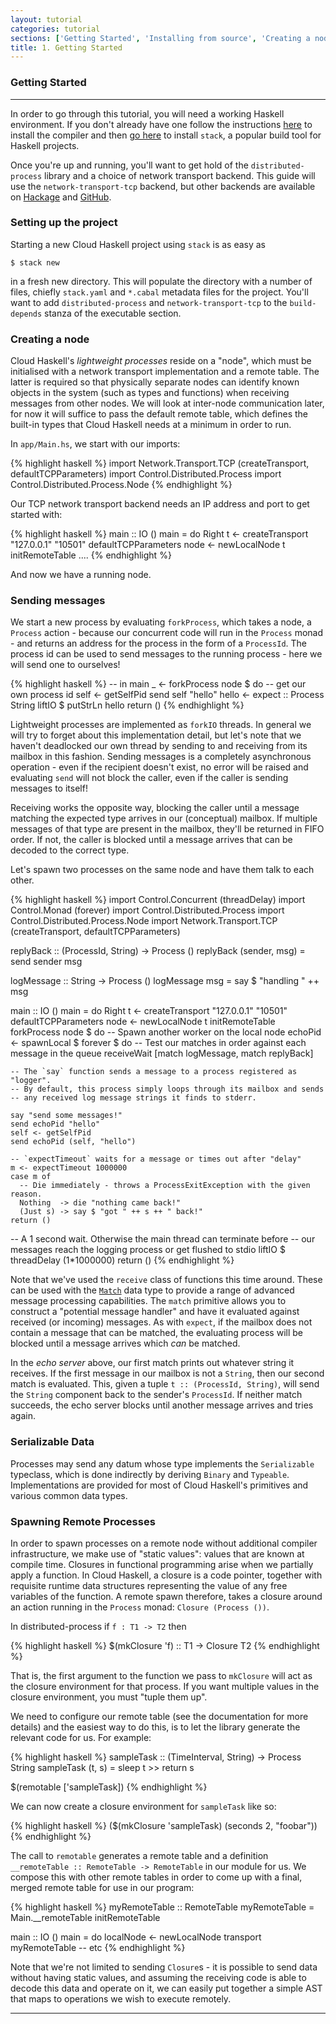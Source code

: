 ```yaml
---
layout: tutorial
categories: tutorial
sections: ['Getting Started', 'Installing from source', 'Creating a node', 'Sending messages', 'Spawning Remote Processes']
title: 1. Getting Started
---
```


### Getting Started

-----

In order to go through this tutorial, you will need a working Haskell
environment. If you don't already have one follow the instructions
[here](https://www.haskell.org/downloads) to install the compiler and
then
[go here](https://github.com/commercialhaskell/stack/wiki/Downloads)
to install `stack`, a popular build tool for Haskell projects.

Once you're up and running, you'll want to get hold of the
`distributed-process` library and a choice of network transport
backend. This guide will use the `network-transport-tcp` backend, but
other backends are available on [Hackage](https://hackage.haskell.org)
and [GitHub](https://github.com).

### Setting up the project

Starting a new Cloud Haskell project using `stack` is as easy as

```
$ stack new
```

in a fresh new directory. This will populate the directory with
a number of files, chiefly `stack.yaml` and `*.cabal` metadata files
for the project. You'll want to add `distributed-process` and
`network-transport-tcp` to the `build-depends` stanza of the
executable section.

### Creating a node

Cloud Haskell's *lightweight processes* reside on a "node", which must
be initialised with a network transport implementation and a remote table.
The latter is required so that physically separate nodes can identify known
objects in the system (such as types and functions) when receiving messages
from other nodes. We will look at inter-node communication later, for now
it will suffice to pass the default remote table, which defines the built-in
types that Cloud Haskell needs at a minimum in order to run.

In `app/Main.hs`, we start with our imports:

{% highlight haskell %}
import Network.Transport.TCP (createTransport, defaultTCPParameters)
import Control.Distributed.Process
import Control.Distributed.Process.Node
{% endhighlight %}

Our TCP network transport backend needs an IP address and port to get started
with:

{% highlight haskell %}
main :: IO ()
main = do
  Right t <- createTransport "127.0.0.1" "10501" defaultTCPParameters
  node <- newLocalNode t initRemoteTable
  ....
{% endhighlight %}

And now we have a running node.

### Sending messages

We start a new process by evaluating `forkProcess`, which takes a node,
a `Process` action - because our concurrent code will run in the `Process`
monad - and returns an address for the process in the form of a `ProcessId`.
The process id can be used to send messages to the running process - here we
will send one to ourselves!

{% highlight haskell %}
-- in main
  _ <- forkProcess node $ do
    -- get our own process id
    self <- getSelfPid
    send self "hello"
    hello <- expect :: Process String
    liftIO $ putStrLn hello
  return ()
{% endhighlight %}

Lightweight processes are implemented as `forkIO` threads. In general we will
try to forget about this implementation detail, but let's note that we
haven't deadlocked our own thread by sending to and receiving from its mailbox
in this fashion. Sending messages is a completely asynchronous operation - even
if the recipient doesn't exist, no error will be raised and evaluating `send`
will not block the caller, even if the caller is sending messages to itself!

Receiving works the opposite way, blocking the caller until a message
matching the expected type arrives in our (conceptual) mailbox. If multiple
messages of that type are present in the mailbox, they'll be returned in FIFO
order. If not, the caller is blocked until a message arrives that can be
decoded to the correct type.

Let's spawn two processes on the same node and have them talk to each other.

{% highlight haskell %}
import Control.Concurrent (threadDelay)
import Control.Monad (forever)
import Control.Distributed.Process
import Control.Distributed.Process.Node
import Network.Transport.TCP (createTransport, defaultTCPParameters)

replyBack :: (ProcessId, String) -> Process ()
replyBack (sender, msg) = send sender msg

logMessage :: String -> Process ()
logMessage msg = say $ "handling " ++ msg

main :: IO ()
main = do
  Right t <- createTransport "127.0.0.1" "10501" defaultTCPParameters
  node <- newLocalNode t initRemoteTable
  forkProcess node $ do
    -- Spawn another worker on the local node 
    echoPid <- spawnLocal $ forever $ do
      -- Test our matches in order against each message in the queue
      receiveWait [match logMessage, match replyBack]

    -- The `say` function sends a message to a process registered as "logger".
    -- By default, this process simply loops through its mailbox and sends
    -- any received log message strings it finds to stderr.

    say "send some messages!"
    send echoPid "hello"
    self <- getSelfPid
    send echoPid (self, "hello")

    -- `expectTimeout` waits for a message or times out after "delay"
    m <- expectTimeout 1000000
    case m of
      -- Die immediately - throws a ProcessExitException with the given reason.
      Nothing  -> die "nothing came back!"
      (Just s) -> say $ "got " ++ s ++ " back!"
    return ()

  -- A 1 second wait. Otherwise the main thread can terminate before
  -- our messages reach the logging process or get flushed to stdio
  liftIO $ threadDelay (1*1000000)
  return ()
{% endhighlight %}

Note that we've used the `receive` class of functions this time around.
These can be used with the [`Match`][5] data type to provide a range of
advanced message processing capabilities. The `match` primitive allows you
to construct a "potential message handler" and have it evaluated
against received (or incoming) messages. As with `expect`, if the mailbox does
not contain a message that can be matched, the evaluating process will be
blocked until a message arrives which _can_ be matched.

In the _echo server_ above, our first match prints out whatever string it
receives. If the first message in our mailbox is not a `String`, then our second
match is evaluated. This, given a tuple `t :: (ProcessId, String)`, will send
the `String` component back to the sender's `ProcessId`. If neither match
succeeds, the echo server blocks until another message arrives and
tries again.

### Serializable Data

Processes may send any datum whose type implements the `Serializable` typeclass,
which is done indirectly by deriving `Binary` and `Typeable`. Implementations are 
provided for most of Cloud Haskell's primitives and various common data types.

### Spawning Remote Processes

In order to spawn processes on a remote node without additional compiler
infrastructure, we make use of "static values": values that are known at
compile time. Closures in functional programming arise when we partially
apply a function. In Cloud Haskell, a closure is a code pointer, together
with requisite runtime data structures representing the value of any free
variables of the function. A remote spawn therefore, takes a closure around
an action running in the `Process` monad: `Closure (Process ())`.

In distributed-process if `f : T1 -> T2` then

{% highlight haskell %}
  $(mkClosure 'f) :: T1 -> Closure T2
{% endhighlight %}

That is, the first argument to the function we pass to `mkClosure` will act
as the closure environment for that process. If you want multiple values
in the closure environment, you must "tuple them up".

We need to configure our remote table (see the documentation for more details)
and the easiest way to do this, is to let the library generate the relevant
code for us. For example:

{% highlight haskell %}
sampleTask :: (TimeInterval, String) -> Process String
sampleTask (t, s) = sleep t >> return s

$(remotable ['sampleTask])
{% endhighlight %}

We can now create a closure environment for `sampleTask` like so:

{% highlight haskell %}
($(mkClosure 'sampleTask) (seconds 2, "foobar"))
{% endhighlight %}

The call to `remotable` generates a remote table and a definition
`__remoteTable :: RemoteTable -> RemoteTable` in our module for us.
We compose this with other remote tables in order to come up with a
final, merged remote table for use in our program:

{% highlight haskell %}
myRemoteTable :: RemoteTable
myRemoteTable = Main.__remoteTable initRemoteTable

main :: IO ()
main = do
 localNode <- newLocalNode transport myRemoteTable
 -- etc
{% endhighlight %}

Note that we're not limited to sending `Closure`s - it is possible to send data
without having static values, and assuming the receiving code is able to decode
this data and operate on it, we can easily put together a simple AST that maps
to operations we wish to execute remotely.

------

[1]: /static/doc/distributed-process/Control-Distributed-Process.html#v:Message
[2]: http://hackage.haskell.org/package/distributed-process
[3]: /static/doc/distributed-process-platform/Control-Distributed-Process-Platform-Async.html
[4]: /static/doc/distributed-process-platform/Control-Distributed-Process-Platform-ManagedProcess.htmlv:callAsync
[5]: http://hackage.haskell.org/packages/archive/distributed-process/latest/doc/html/Control-Distributed-Process-Internal-Primitives.html#t:Match
